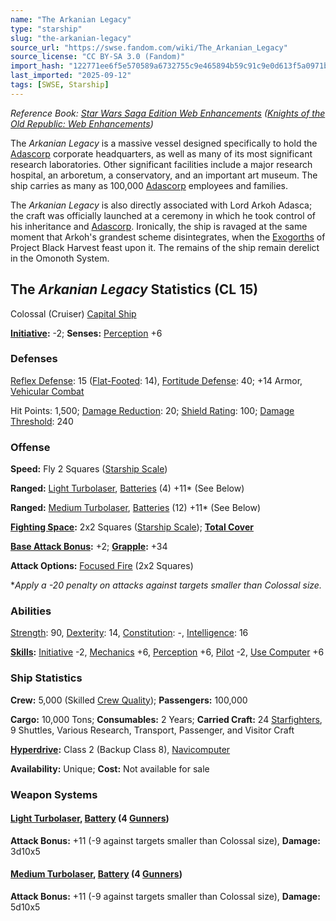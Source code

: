 ```yaml
---
name: "The Arkanian Legacy"
type: "starship"
slug: "the-arkanian-legacy"
source_url: "https://swse.fandom.com/wiki/The_Arkanian_Legacy"
source_license: "CC BY-SA 3.0 (Fandom)"
import_hash: "122771ee6f5e570589a6732755c9e465894b59c91c9e0d613f5a0971ba0d289f"
last_imported: "2025-09-12"
tags: [SWSE, Starship]
---
```

*Reference Book: [Star Wars Saga Edition Web Enhancements](https://swse.fandom.com/wiki/Star_Wars_Saga_Edition_Web_Enhancements) ([Knights of the Old Republic: Web Enhancements](https://swse.fandom.com/wiki/Knights_of_the_Old_Republic:_Web_Enhancements))*

The *Arkanian Legacy* is a massive vessel designed specifically to hold the [Adascorp](https://swse.fandom.com/wiki/Adascorp) corporate headquarters, as well as many of its most significant research laboratories. Other significant facilities include a major research hospital, an arboretum, a conservatory, and an important art museum. The ship carries as many as 100,000 [Adascorp](https://swse.fandom.com/wiki/Adascorp) employees and families.

The *Arkanian Legacy* is also directly associated with Lord Arkoh Adasca; the craft was officially launched at a ceremony in which he took control of his inheritance and [Adascorp](https://swse.fandom.com/wiki/Adascorp). Ironically, the ship is ravaged at the same moment that Arkoh's grandest scheme disintegrates, when the [Exogorths](https://swse.fandom.com/wiki/Exogorths) of Project Black Harvest feast upon it. The remains of the ship remain derelict in the Omonoth System.
## The *Arkanian Legacy* Statistics (CL 15)
Colossal (Cruiser) [Capital Ship](https://swse.fandom.com/wiki/Capital_Ship)

**[Initiative](https://swse.fandom.com/wiki/Initiative):** -2; **Senses:** [Perception](https://swse.fandom.com/wiki/Perception) +6
### Defenses
[Reflex Defense](https://swse.fandom.com/wiki/Reflex_Defense_(Vehicles)): 15 ([Flat-Footed](https://swse.fandom.com/wiki/Flat-Footed): 14), [Fortitude Defense](https://swse.fandom.com/wiki/Fortitude_Defense_(Vehicles)): 40; +14 Armor, [Vehicular Combat](https://swse.fandom.com/wiki/Vehicular_Combat)

Hit Points: 1,500; [Damage Reduction](https://swse.fandom.com/wiki/Damage_Reduction): 20; [Shield Rating](https://swse.fandom.com/wiki/Shield_Rating): 100; [Damage Threshold](https://swse.fandom.com/wiki/Damage_Threshold_(Vehicles)): 240
### Offense
**Speed:** Fly 2 Squares ([Starship Scale](https://swse.fandom.com/wiki/Starship_Scale))

**Ranged:** [Light Turbolaser](https://swse.fandom.com/wiki/Light_Turbolaser), [Batteries](https://swse.fandom.com/wiki/Weapon_Batteries) (4) +11* (See Below)

**Ranged:** [Medium Turbolaser](https://swse.fandom.com/wiki/Medium_Turbolaser), [Batteries](https://swse.fandom.com/wiki/Weapon_Batteries) (12) +11* (See Below)

**[Fighting Space](https://swse.fandom.com/wiki/Fighting_Space):** 2x2 Squares ([Starship Scale](https://swse.fandom.com/wiki/Starship_Scale)); **[Total Cover](https://swse.fandom.com/wiki/Total_Cover)**

**[Base Attack Bonus](https://swse.fandom.com/wiki/Base_Attack_Bonus):** +2; **[Grapple](https://swse.fandom.com/wiki/Grapple):** +34

**Attack Options:** [Focused Fire](https://swse.fandom.com/wiki/Focused_Fire) (2x2 Squares)

**Apply a -20 penalty on attacks against targets smaller than Colossal size.*
### Abilities
[Strength](https://swse.fandom.com/wiki/Strength): 90, [Dexterity](https://swse.fandom.com/wiki/Dexterity): 14, [Constitution](https://swse.fandom.com/wiki/Constitution): -, [Intelligence](https://swse.fandom.com/wiki/Intelligence): 16

**[Skills](https://swse.fandom.com/wiki/Skills):** [Initiative](https://swse.fandom.com/wiki/Initiative) -2, [Mechanics](https://swse.fandom.com/wiki/Mechanics) +6, [Perception](https://swse.fandom.com/wiki/Perception) +6, [Pilot](https://swse.fandom.com/wiki/Pilot) -2, [Use Computer](https://swse.fandom.com/wiki/Use_Computer) +6
### Ship Statistics
**Crew:** 5,000 (Skilled [Crew Quality](https://swse.fandom.com/wiki/Crew_Quality)); **Passengers:** 100,000

**Cargo:** 10,000 Tons; **Consumables:** 2 Years; **Carried Craft:** 24 [Starfighters](https://swse.fandom.com/wiki/Starfighters), 9 Shuttles, Various Research, Transport, Passenger, and Visitor Craft

**[Hyperdrive](https://swse.fandom.com/wiki/Hyperdrive):** Class 2 (Backup Class 8), [Navicomputer](https://swse.fandom.com/wiki/Navicomputer)

**Availability:** Unique; **Cost:** Not available for sale
### Weapon Systems

#### **[Light Turbolaser](https://swse.fandom.com/wiki/Light_Turbolaser), [Battery](https://swse.fandom.com/wiki/Weapon_Batteries) (4 [Gunners](https://swse.fandom.com/wiki/Gunners))**
**Attack Bonus:** +11 (-9 against targets smaller than Colossal size), **Damage:** 3d10x5
#### **[Medium Turbolaser](https://swse.fandom.com/wiki/Medium_Turbolaser), [Battery](https://swse.fandom.com/wiki/Weapon_Batteries) (4 [Gunners](https://swse.fandom.com/wiki/Gunners))**
**Attack Bonus:** +11 (-9 against targets smaller than Colossal size), **Damage:** 5d10x5